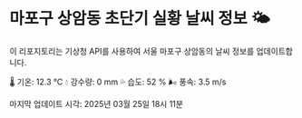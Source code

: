 
# 마포구 상암동 초단기 실황 날씨 정보 🌤️

이 리포지토리는 기상청 API를 사용하여 서울 마포구 상암동의 날씨 정보를 업데이트합니다. 

🌡️ 기온: 12.3 ℃
💧 강수량: 0 mm
💦 습도: 52 %
🌬️ 풍속: 3.5 m/s

마지막 업데이트 시각: 2025년 03월 25일 18시 11분    
